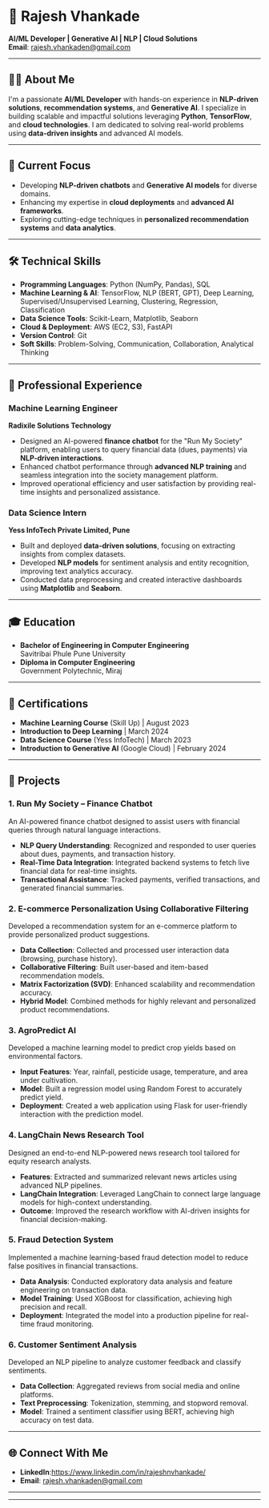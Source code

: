 # 🌟 Rajesh Vhankade  

**AI/ML Developer | Generative AI | NLP | Cloud Solutions**  
**Email**: rajesh.vhankaden@gmail.com  

---

## 👨‍💻 **About Me**  
I'm a passionate **AI/ML Developer** with hands-on experience in **NLP-driven solutions**, **recommendation systems**, and **Generative AI**. I specialize in building scalable and impactful solutions leveraging **Python**, **TensorFlow**, and **cloud technologies**. I am dedicated to solving real-world problems using **data-driven insights** and advanced AI models.

---

## 🚀 **Current Focus**  
- Developing **NLP-driven chatbots** and **Generative AI models** for diverse domains.  
- Enhancing my expertise in **cloud deployments** and **advanced AI frameworks**.  
- Exploring cutting-edge techniques in **personalized recommendation systems** and **data analytics**.

---

## 🛠️ **Technical Skills**  
- **Programming Languages**: Python (NumPy, Pandas), SQL  
- **Machine Learning & AI**: TensorFlow, NLP (BERT, GPT), Deep Learning, Supervised/Unsupervised Learning, Clustering, Regression, Classification  
- **Data Science Tools**: Scikit-Learn, Matplotlib, Seaborn  
- **Cloud & Deployment**: AWS (EC2, S3), FastAPI  
- **Version Control**: Git  
- **Soft Skills**: Problem-Solving, Communication, Collaboration, Analytical Thinking  

---

## 💼 **Professional Experience**  

### **Machine Learning Engineer**  
**Radixile Solutions Technology** 
- Designed an AI-powered **finance chatbot** for the "Run My Society" platform, enabling users to query financial data (dues, payments) via **NLP-driven interactions**.  
- Enhanced chatbot performance through **advanced NLP training** and seamless integration into the society management platform.  
- Improved operational efficiency and user satisfaction by providing real-time insights and personalized assistance.  

### **Data Science Intern**  
**Yess InfoTech Private Limited, Pune** 
- Built and deployed **data-driven solutions**, focusing on extracting insights from complex datasets.  
- Developed **NLP models** for sentiment analysis and entity recognition, improving text analytics accuracy.  
- Conducted data preprocessing and created interactive dashboards using **Matplotlib** and **Seaborn**.  

---

## 🎓 **Education**  
- **Bachelor of Engineering in Computer Engineering**  
  Savitribai Phule Pune University 
- **Diploma in Computer Engineering**  
  Government Polytechnic, Miraj 

---

## 📜 **Certifications**  
- **Machine Learning Course** (Skill Up) | August 2023  
- **Introduction to Deep Learning** | March 2024  
- **Data Science Course** (Yess InfoTech) | March 2023  
- **Introduction to Generative AI** (Google Cloud) | February 2024  

---

## 📂 **Projects**  

### **1. Run My Society – Finance Chatbot**  
An AI-powered finance chatbot designed to assist users with financial queries through natural language interactions.  
- **NLP Query Understanding**: Recognized and responded to user queries about dues, payments, and transaction history.  
- **Real-Time Data Integration**: Integrated backend systems to fetch live financial data for real-time insights.  
- **Transactional Assistance**: Tracked payments, verified transactions, and generated financial summaries.  

### **2. E-commerce Personalization Using Collaborative Filtering**  
Developed a recommendation system for an e-commerce platform to provide personalized product suggestions.  
- **Data Collection**: Collected and processed user interaction data (browsing, purchase history).  
- **Collaborative Filtering**: Built user-based and item-based recommendation models.  
- **Matrix Factorization (SVD)**: Enhanced scalability and recommendation accuracy.  
- **Hybrid Model**: Combined methods for highly relevant and personalized product recommendations.  

### **3. AgroPredict AI**  
Developed a machine learning model to predict crop yields based on environmental factors.  
- **Input Features**: Year, rainfall, pesticide usage, temperature, and area under cultivation.  
- **Model**: Built a regression model using Random Forest to accurately predict yield.  
- **Deployment**: Created a web application using Flask for user-friendly interaction with the prediction model.  

### **4. LangChain News Research Tool**  
Designed an end-to-end NLP-powered news research tool tailored for equity research analysts.  
- **Features**: Extracted and summarized relevant news articles using advanced NLP pipelines.  
- **LangChain Integration**: Leveraged LangChain to connect large language models for high-context understanding.  
- **Outcome**: Improved the research workflow with AI-driven insights for financial decision-making.  

### **5. Fraud Detection System**  
Implemented a machine learning-based fraud detection model to reduce false positives in financial transactions.  
- **Data Analysis**: Conducted exploratory data analysis and feature engineering on transaction data.  
- **Model Training**: Used XGBoost for classification, achieving high precision and recall.  
- **Deployment**: Integrated the model into a production pipeline for real-time fraud monitoring.  

### **6. Customer Sentiment Analysis**  
Developed an NLP pipeline to analyze customer feedback and classify sentiments.  
- **Data Collection**: Aggregated reviews from social media and online platforms.  
- **Text Preprocessing**: Tokenization, stemming, and stopword removal.  
- **Model**: Trained a sentiment classifier using BERT, achieving high accuracy on test data.  

---

## 🌐 **Connect With Me**  
- **LinkedIn**:https://www.linkedin.com/in/rajeshnvhankade/ 
- **Email**: rajesh.vhankaden@gmail.com  

---


---
